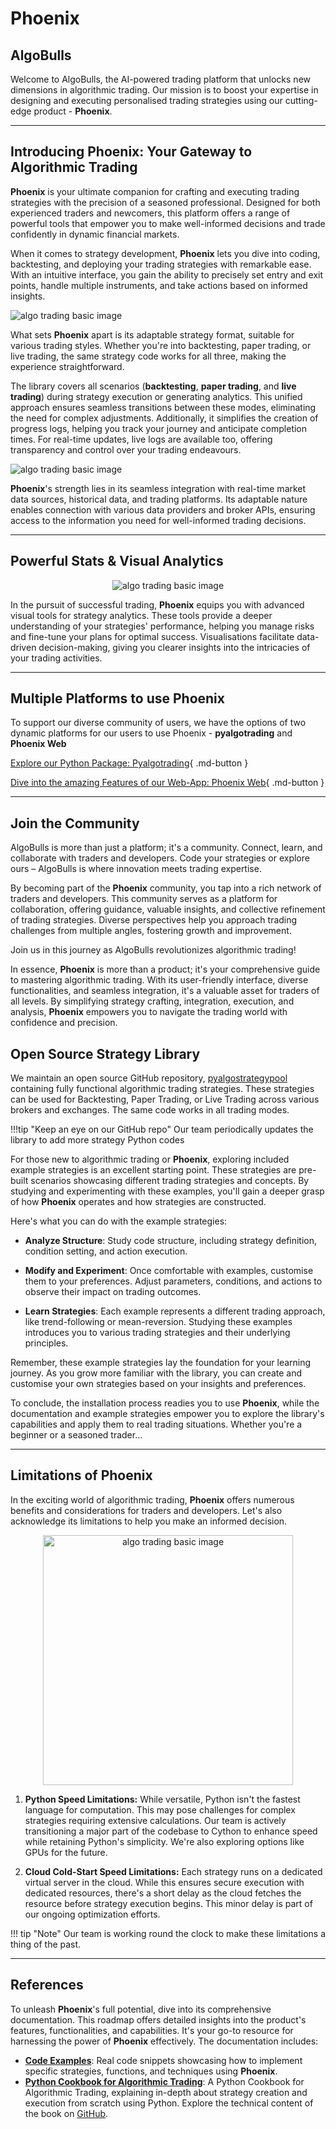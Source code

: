 
# Phoenix

## AlgoBulls

Welcome to AlgoBulls, the AI-powered trading platform that unlocks new dimensions in algorithmic trading. Our mission is to boost your expertise in designing and executing personalised trading strategies using our cutting-edge product - **Phoenix**. 

---

## Introducing **Phoenix**: Your Gateway to Algorithmic Trading

**Phoenix** is your ultimate companion for crafting and executing trading strategies with the precision of a seasoned professional. Designed for both experienced traders and newcomers, this platform offers a range of powerful tools that empower you to make well-informed decisions and trade confidently in dynamic financial markets.

When it comes to strategy development, **Phoenix** lets you dive into coding, backtesting, and deploying your trading strategies with remarkable ease. With an intuitive interface, you gain the ability to precisely set entry and exit points, handle multiple instruments, and take actions based on informed insights.

![algo trading basic image](imgs/python_build_basic_a.png)

What sets **Phoenix** apart is its adaptable strategy format, suitable for various trading styles. Whether you're into backtesting, paper trading, or live trading, the same strategy code works for all three, making the experience straightforward.

The library covers all scenarios (**backtesting**, **paper trading**, and **live trading**) during strategy execution or generating analytics. This unified approach ensures seamless transitions between these modes, eliminating the need for complex adjustments. Additionally, it simplifies the creation of progress logs, helping you track your journey and anticipate completion times. For real-time updates, live logs are available too, offering transparency and control over your trading endeavours.

![algo trading basic image](imgs/algotrading_basic_4.png)

**Phoenix**'s strength lies in its seamless integration with real-time market data sources, historical data, and trading platforms. Its adaptable nature enables connection with various data providers and broker APIs, ensuring access to the information you need for well-informed trading decisions.

---

## Powerful Stats & Visual Analytics
<p align="center">
  <img src="imgs/analytics_mascot.svg" alt="algo trading basic image"/>
</p>

In the pursuit of successful trading, **Phoenix** equips you with advanced visual tools for strategy analytics. These tools provide a deeper understanding of your strategies' performance, helping you manage risks and fine-tune your plans for optimal success. Visualisations facilitate data-driven decision-making, giving you clearer insights into the intricacies of your trading activities.

---
## Multiple Platforms to use Phoenix

To support our diverse community of users, we have the options of two dynamic platforms for our users to use Phoenix - **pyalgotrading** and **Phoenix Web**

[Explore our Python Package: Pyalgotrading](pyalgotrad/introduction.md){ .md-button }

[Dive into the amazing Features of our Web-App: Phoenix Web](python_build/python-build-introduction.md){ .md-button }

---

## Join the Community

AlgoBulls is more than just a platform; it's a community. Connect, learn, and collaborate with traders and developers. Code your strategies or explore ours – AlgoBulls is where innovation meets trading expertise.

By becoming part of the **Phoenix** community, you tap into a rich network of traders and developers. This community serves as a platform for collaboration, offering guidance, valuable insights, and collective refinement of trading strategies. Diverse perspectives help you approach trading challenges from multiple angles, fostering growth and improvement.

Join us in this journey as AlgoBulls revolutionizes algorithmic trading!

In essence, **Phoenix** is more than a product; it's your comprehensive guide to mastering algorithmic trading. With its user-friendly interface, diverse functionalities, and seamless integration, it's a valuable asset for traders of all levels. By simplifying strategy crafting, integration, execution, and analysis, **Phoenix** empowers you to navigate the trading world with confidence and precision.

## Open Source Strategy Library

We maintain an open source GitHub repository, [pyalgostrategypool](https://github.com/algobulls/pyalgostrategypool) containing fully functional algorithmic trading strategies. These strategies can be used for Backtesting, Paper Trading, or Live Trading across various brokers and exchanges. The same code works in all trading modes.

!!!tip "Keep an eye on our GitHub repo"
    Our team periodically updates the library to add more strategy Python codes

For those new to algorithmic trading or **Phoenix**, exploring included example strategies is an excellent starting point. These strategies are pre-built scenarios showcasing different trading strategies and concepts. By studying and experimenting with these examples, you'll gain a deeper grasp of how **Phoenix** operates and how strategies are constructed.


Here's what you can do with the example strategies:

- **Analyze Structure**: Study code structure, including strategy definition, condition setting, and action execution.
- **Modify and Experiment**: Once comfortable with examples, customise them to your preferences. Adjust parameters, conditions, and actions to observe their impact on trading outcomes.

- **Learn Strategies**: Each example represents a different trading approach, like trend-following or mean-reversion. Studying these examples introduces you to various trading strategies and their underlying principles.

Remember, these example strategies lay the foundation for your learning journey. As you grow more familiar with the library, you can create and customise your own strategies based on your insights and preferences.

To conclude, the installation process readies you to use **Phoenix**, while the documentation and example strategies empower you to explore the library's capabilities and apply them to real trading situations. Whether you're a beginner or a seasoned trader...

---
## Limitations of **Phoenix**

In the exciting world of algorithmic trading, **Phoenix** offers numerous benefits and considerations for traders and developers. Let's also acknowledge its limitations to help you make an informed decision.
<p align="center">
  <img src="imgs/pros_n_cons.svg" alt="algo trading basic image", width="400px"/>
</p>

1. **Python Speed Limitations:**  While versatile, Python isn't the fastest language for computation. This may pose challenges for complex strategies requiring extensive calculations. Our team is actively transitioning a major part of the codebase to Cython to enhance speed while retaining Python's simplicity. We're also exploring options like GPUs for the future.

2. **Cloud Cold-Start Speed Limitations:** Each strategy runs on a dedicated virtual server in the cloud. While this ensures secure execution with dedicated resources, there's a short delay as the cloud fetches the resource before strategy execution begins. This minor delay is part of our ongoing optimization efforts.


!!! tip "Note"
    Our team is working round the clock to make these limitations a thing of the past.

---
## References

To unleash **Phoenix**'s full potential, dive into its comprehensive documentation. This roadmap offers detailed insights into the product's features, functionalities, and capabilities. It's your go-to resource for harnessing the power of **Phoenix** effectively. The documentation includes:


- **[Code Examples](https://github.com/algobulls/pyalgostrategypool)**: Real code snippets showcasing how to implement specific strategies, functions, and techniques using **Phoenix**.
- **[Python Cookbook for Algorithmic Trading](https://www.amazon.in/Python-Algorithmic-Trading-Cookbook-algorithmic/dp/1838989358)**: A Python Cookbook for Algorithmic Trading, explaining in-depth about strategy creation and execution from scratch using Python. Explore the technical content of the book on [GitHub](https://github.com/PacktPublishing/Python-Algorithmic-Trading-Cookbook).

